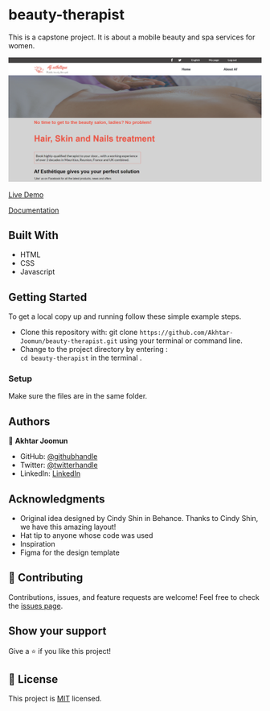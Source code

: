 # beauty-therapist
This is a capstone project. It is about a mobile beauty and spa services for women. 

![screenshot](./screenshot.png)

[Live Demo](https://akhtar-joomun.github.io/beauty-therapist/)

[Documentation](https://www.loom.com/share/480fb89af5b0497d871cb2f8d53faca5)

## Built With
- HTML
- CSS
- Javascript

## Getting Started
To get a local copy up and running follow these simple example steps.

- Clone this repository with: git clone `https://github.com/Akhtar-Joomun/beauty-therapist.git` using your terminal or command line.
- Change to the project directory by entering : <br>
  `cd beauty-therapist` in the terminal .

### Setup
Make sure the files are in the same folder.

## Authors

👤 **Akhtar Joomun**
- GitHub: [@githubhandle](https://github.com/Akhtar-Joomun)
- Twitter: [@twitterhandle](https://twitter.com/Akhtar54272024)
- LinkedIn: [LinkedIn](https://www.linkedin.com/in/akhtar-joomun-0b86021b8/)

## Acknowledgments
- Original idea designed by Cindy Shin in Behance.  Thanks to Cindy Shin, we have this amazing layout!
- Hat tip to anyone whose code was used
- Inspiration
- Figma for the design template

## 🤝 Contributing
Contributions, issues, and feature requests are welcome!
Feel free to check the [issues page](https://github.com/Akhtar-Joomun/beauty-therapist/issues/).

## Show your support
Give a ⭐️ if you like this project!

## :memo: License
This project is [MIT](https://choosealicense.com/licenses/mit/) licensed.
